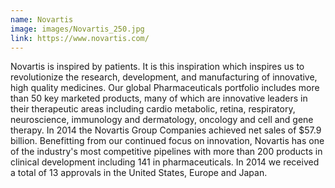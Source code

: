 ```yaml
---
name: Novartis
image: images/Novartis_250.jpg
link: https://www.novartis.com/
---
```


Novartis is inspired by patients. It is this inspiration which inspires us to revolutionize the research, development, and manufacturing of innovative, high quality medicines. Our global Pharmaceuticals portfolio includes more than 50 key marketed products, many of which are innovative leaders in their therapeutic areas including cardio metabolic, retina, respiratory, neuroscience, immunology and dermatology, oncology and cell and gene therapy. In 2014 the Novartis Group Companies achieved net sales of $57.9 billion. Benefitting from our continued focus on innovation, Novartis has one of the industry's most competitive pipelines with more than 200 products in clinical development including 141 in pharmaceuticals. In 2014 we received a total of 13 approvals in the United States, Europe and Japan.
